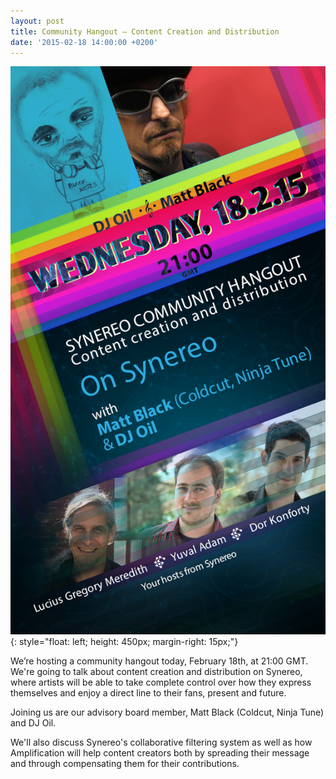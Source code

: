 ```yaml
---
layout: post
title: Community Hangout – Content Creation and Distribution
date: '2015-02-18 14:00:00 +0200'
---
```

![Party Music Hangout](/img/uploads/party-hangout.jpg){: style="float: left; height: 450px; margin-right: 15px;"}

We’re hosting a community hangout today, February 18th, at 21:00 GMT. We're going to talk about content creation and distribution on Synereo, where artists will be able to take complete control over how they express themselves and enjoy a direct line to their fans, present and future. 
 
Joining us are our advisory board member, Matt Black (Coldcut, Ninja Tune) and DJ Oil.

We'll also discuss Synereo's collaborative filtering system as well as how Amplification will help content creators both by spreading their message and through compensating them for their contributions.
